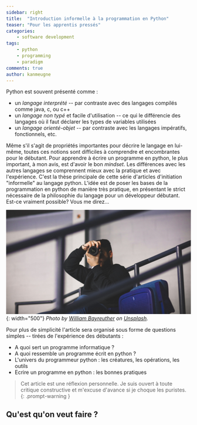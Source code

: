 ```yaml
---
sidebar: right
title:  "Introduction informelle à la programmation en Python"
teaser: "Pour les apprentis pressés"
categories:
    - software development
tags:
    - python
    - programming
    - paradigm
comments: true
author: kanmeugne
---
```


Python est souvent présenté comme :
- un *langage interprété* -- par contraste avec des langages compilés comme java, c, ou c++
- un *langage non typé* et facile d'utilisation -- ce qui le différencie des langages où il faut déclarer les types de variables utilisées
- un *langage orienté-objet* -- par contraste avec les langages impératifs, fonctionnels, etc.

Même s'il s'agit de propriétés importantes pour décrire le langage en lui-même, toutes ces notions sont difficiles à comprendre et encombrantes pour le débutant. Pour apprendre à écrire un programme en python, le plus important, à mon avis, est d'avoir le bon *mindset*. Les différences avec les autres langages se comprennent mieux avec la pratique et avec l'expérience. C'est la thèse principale de cette série d'articles d'initiation "informelle" au langage python. L'idée est de poser les bases de la programmation en python de manière très pratique, en présentant le strict nécessaire de la philosophie du langage pour un développeur débutant. Est-ce vraiment possible? Vous me direz...

![Setting up environment 2](/images/william-bayreuther-1ZWQnCVJkm8-unsplash.jpg){: width="500"}
_Photo by [William Bayreuther](https://unsplash.com/@wbayreuther?utm_source=unsplash&utm_medium=referral&utm_content=creditCopyText) on [Unsplash](https://unsplash.com/?utm_source=unsplash&amp;utm_medium=referral&amp;utm_content=creditCopyText)._


Pour plus de simplicité l'article sera organisé sous forme de questions simples -- tirées de l'expérience des débutants :
- A quoi sert un programme informatique ?
- A quoi ressemble un programme écrit en python ?
- L'univers du programmeur python : les créatures, les opérations, les outils
- Ecrire un programme en python : les bonnes pratiques

> Cet article est une réflexion personnelle. Je suis ouvert à toute critique constructive et m'excuse d'avance si je choque les puristes.
{: .prompt-warning }

## Qu'est qu'on veut faire ?

